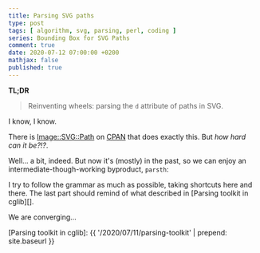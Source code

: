 ```yaml
---
title: Parsing SVG paths
type: post
tags: [ algorithm, svg, parsing, perl, coding ]
series: Bounding Box for SVG Paths
comment: true
date: 2020-07-12 07:00:00 +0200
mathjax: false
published: true
---
```


**TL;DR**

> Reinventing wheels: parsing the `d` attribute of paths in SVG.

I know, I know.

There is [Image::SVG::Path][] on [CPAN][] that does exactly this. But
*how hard can it be?!?*.

Well... a bit, indeed. But now it's (mostly) in the past, so we can
enjoy an intermediate-though-working byproduct, `parsth`:

<script src='https://gitlab.com/polettix/notechs/snippets/1994835.js'></script>

I try to follow the grammar as much as possible, taking shortcuts here
and there. The last part should remind of what described in [Parsing
toolkit in cglib][].

We are converging...

[Image::SVG::Path]: https://metacpan.org/pod/Image::SVG::Path
[CPAN]: https://metacpan.org/
[Parsing toolkit in cglib]: {{ '/2020/07/11/parsing-toolkit' | prepend: site.baseurl }}
